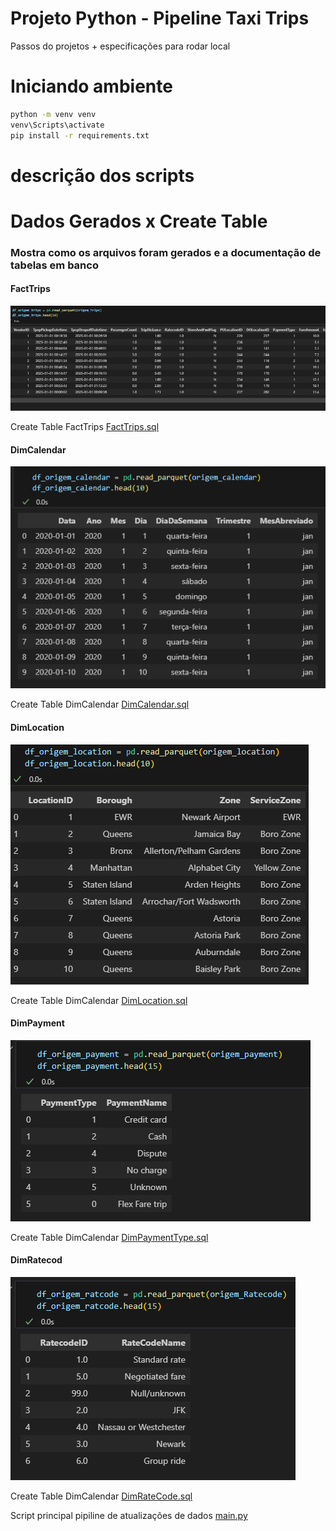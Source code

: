 #  Projeto Python - Pipeline Taxi Trips
Passos do projetos + especificações para rodar local

# Iniciando ambiente 
```bash
python -m venv venv
venv\Scripts\activate
pip install -r requirements.txt

```
# descrição dos scripts




# Dados Gerados x Create Table
### Mostra como os arquivos foram gerados e a documentação de tabelas em banco 

#### FactTrips

![alt text](Documentation/imagens/FactTrips.png)

Create Table FactTrips
[FactTrips.sql](Scripts/CreateTable/FactTrips.sql)


#### DimCalendar

![alt text](Documentation/imagens/DimCalendar.png)

Create Table DimCalendar
[DimCalendar.sql](Scripts/CreateTable/DimCalendar.sql)

#### DimLocation

![alt text](Documentation/imagens/DimLocation.png)

Create Table DimCalendar
[DimLocation.sql](Scripts/CreateTable/DimLocation.sql)

#### DimPayment

![alt text](Documentation/imagens/DimPaymentType.png)

Create Table DimCalendar
[DimPaymentType.sql](Scripts/CreateTable/DimPaymentType.sql)


#### DimRatecod

![alt text](Documentation/imagens/DimRateCode.png)

Create Table DimCalendar
[DimRateCode.sql](Scripts/CreateTable/DimRateCode.sql)















Script principal pipiline de atualizações de dados
[main.py](Scripts/Prod/main.py)


